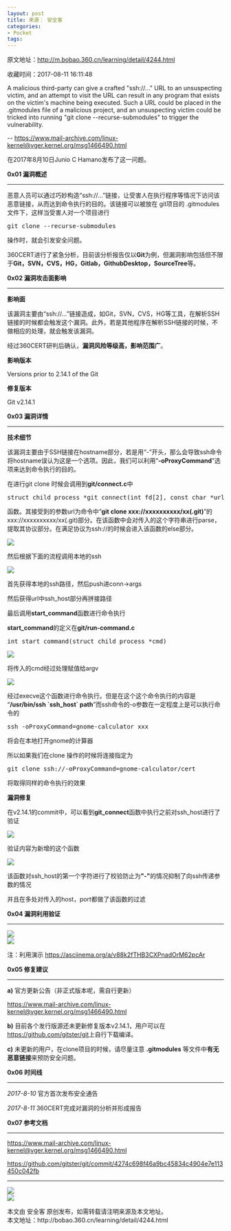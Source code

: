```yaml
---
layout: post
title: 来源： 安全客
categories:
- Pocket
tags:
---
```

原文地址：http://m.bobao.360.cn/learning/detail/4244.html

收藏时间：2017-08-11 16:11:48

<div  lang="en"><p nodeIndex="62"><span nodeIndex="237">A malicious third-party can give a crafted "ssh://..." URL to an unsuspecting victim, and an attempt to visit the URL can result in any program that exists on the victim's machine being executed. Such a URL could be placed in the .gitmodules file of a malicious project, and an unsuspecting victim could be tricked into running "git clone --recurse-submodules" to trigger the vulnerability.</span></p>
<p nodeIndex="63"><span nodeIndex="238">-- <a href="https://www.mail-archive.com/linux-kernel@vger.kernel.org/msg1466490.html" target="_self" nodeIndex="239">https://www.mail-archive.com/linux-kernel@vger.kernel.org/msg1466490.html</a></span></p>
<p nodeIndex="64"><span nodeIndex="240">在2017年8月10日Junio C Hamano发布了这一问题。</span></p>

<p nodeIndex="66"><strong nodeIndex="243"><span nodeIndex="244">0x01 漏洞概述</span></strong></p>

<hr nodeIndex="245"><p nodeIndex="68"><span nodeIndex="246">恶意人员可以通过巧妙构造“ssh://…”链接，让受害人在执行程序等情况下访问该恶意链接，从而达到命令执行的目的。该链接可以被放在 git项目的 .gitmodules 文件下，这样当受害人对一个项目进行</span></p>
<pre class="brush:bash;toolbar:false" nodeIndex="69">
git clone --recurse-submodules
</pre>
<p nodeIndex="70"><span nodeIndex="247">操作时，就会引发安全问题。</span></p>
<p nodeIndex="71"><span nodeIndex="248">360CERT进行了紧急分析，目前该分析报告仅以<strong nodeIndex="249">Git</strong>为例，但漏洞影响包括但不限于<strong nodeIndex="250">Git，SVN，CVS，HG，Gitlab，GithubDesktop，SourceTree</strong>等。</span></p>

<p nodeIndex="73"><span nodeIndex="253"><strong nodeIndex="254"><span nodeIndex="255">0x02 漏洞攻击面影响</span></strong></span></p>

<hr nodeIndex="256"><p nodeIndex="75"><strong nodeIndex="257"><span nodeIndex="258">影响面</span></strong></p>
<p nodeIndex="76"><span nodeIndex="259">该漏洞主要由“ssh://…”链接造成，如Git，SVN，CVS，HG等工具，在解析SSH链接的时候都会触发这个漏洞。此外，若是其他程序在解析SSH链接的时候，不做相应的处理，就会触发该漏洞。</span></p>
<p nodeIndex="77"><span nodeIndex="260">经过360CERT研判后确认，<span nodeIndex="261"><strong nodeIndex="262">漏洞风险等级高，影响范围广</strong></span>。</span></p>
<p nodeIndex="78"><strong nodeIndex="263"><span nodeIndex="264">影响版本</span></strong></p>
<p nodeIndex="79"><span nodeIndex="265">Versions prior to 2.14.1 of the Git</span></p>
<p nodeIndex="80"><strong nodeIndex="266"><span nodeIndex="267">修复版本</span></strong></p>
<p nodeIndex="81"><span nodeIndex="268">Git v2.14.1</span></p>

<p nodeIndex="83"><span nodeIndex="271"><strong nodeIndex="272"><span nodeIndex="273">0x03 漏洞详情</span></strong></span></p>

<hr nodeIndex="274"><p nodeIndex="85"><span nodeIndex="275"><strong nodeIndex="276"><span nodeIndex="277">技术细节</span></strong></span></p>
<p nodeIndex="86"><span nodeIndex="278">该漏洞主要由于SSH链接在hostname部分，若是用“-”开头，那么会导致ssh命令将hostname误认为这是一个选项。因此，我们可以利用“<strong nodeIndex="279">-oProxyCommand</strong>”选项来达到命令执行的目的。</span></p>
<p nodeIndex="87"><span nodeIndex="280">在进行git clone 时候会调用到<strong nodeIndex="281">git/connect.c</strong>中</span></p>
<pre class="brush:cpp;toolbar:false" nodeIndex="88">
struct child_process *git_connect(int fd[2], const char *url,const char *prog, int flags)
</pre>
<p nodeIndex="89"><span nodeIndex="282">函数。其接受到的参数url为命令中“<strong nodeIndex="283">git clone xxx://xxxxxxxxxx/xx(.git)</strong>”的xxx://xxxxxxxxxx/xx(.git)部分。在该函数中会对传入的这个字符串进行parse，提取其协议部分。在满足协议为ssh://的时候会进入该函数的else部分。</span></p>
<div id="RIL_IMG_1" class="RIL_IMG"><img src="/media/posts_images/2017-08-11-1852968308/1"/></div>
<p nodeIndex="91"><span nodeIndex="286">然后根据下面的流程调用本地的ssh</span></p>
<div id="RIL_IMG_2" class="RIL_IMG"><img src="/media/posts_images/2017-08-11-1852968308/2"/></div>
<p nodeIndex="93"><span nodeIndex="289">首先获得本地的ssh路径，然后push进conn->args</span></p>
<p nodeIndex="94"><span nodeIndex="290">然后获得url中ssh_host部分再拼接路径</span></p>
<p nodeIndex="95"><span nodeIndex="291">最后调用<strong nodeIndex="292">start_command</strong>函数进行命令执行</span></p>
<p nodeIndex="96"><strong nodeIndex="293"><span nodeIndex="294">start_command</span></strong><span nodeIndex="295">的定义在<strong nodeIndex="296"><span nodeIndex="297">git/run-command.c</span></strong></span></p>
<pre class="brush:cpp;toolbar:false" nodeIndex="97">
int start_command(struct child_process *cmd)
</pre>
<div id="RIL_IMG_3" class="RIL_IMG"><img src="/media/posts_images/2017-08-11-1852968308/3"/></div>
<p nodeIndex="99"><span nodeIndex="300">将传入的cmd经过处理赋值给argv</span>     <br nodeIndex="301"></p>
<div id="RIL_IMG_4" class="RIL_IMG"><img src="/media/posts_images/2017-08-11-1852968308/4"/></div>
<p nodeIndex="101"><span nodeIndex="304">经过execve这个函数进行命令执行。但是在这个这个命令执行的内容是 “<strong nodeIndex="305">/usr/bin/ssh `ssh_host` path</strong>”而ssh命令的-o参数在一定程度上是可以执行命令的</span></p>

<pre class="brush:bash;toolbar:false;" nodeIndex="103">
ssh -oProxyCommand=gnome-calculator xxx
</pre>
<p nodeIndex="104"><span nodeIndex="307">将会在本地打开gnome的计算器</span></p>
<p nodeIndex="105"><span nodeIndex="308">所以如果我们在clone 操作的时候将连接指定为</span></p>
<pre class="brush:bash;toolbar:false" nodeIndex="106">
git clone ssh://-oProxyCommand=gnome-calculator/cert
</pre>
<p nodeIndex="107"><span nodeIndex="309">将取得同样的命令执行的效果</span></p>
<p nodeIndex="108"><strong nodeIndex="310"><span nodeIndex="311">漏洞修复</span></strong></p>
<p nodeIndex="109"><span nodeIndex="312">在v2.14.1的commit中，可以看到<strong nodeIndex="313">git_connect</strong>函数中执行之前对ssh_host进行了验证</span></p>
<div id="RIL_IMG_5" class="RIL_IMG"><img src="/media/posts_images/2017-08-11-1852968308/5"/></div>
<p nodeIndex="111"><span nodeIndex="316">验证内容为新增的这个函数</span></p>
<div id="RIL_IMG_6" class="RIL_IMG"><img src="/media/posts_images/2017-08-11-1852968308/6"/></div>
<p nodeIndex="113"><span nodeIndex="319">该函数对ssh_host的第一个字符进行了校验防止为<strong nodeIndex="320">"-"</strong>的情况抑制了向ssh传递参数的情况</span></p>
<p nodeIndex="114"><span nodeIndex="321">并且在多处对传入的host，port都做了该函数的过滤</span></p>

<p nodeIndex="116"><span nodeIndex="324"><strong nodeIndex="325"><span nodeIndex="326">0x04 漏洞利用验证</span></strong></span></p>

<hr nodeIndex="327"><div id="RIL_IMG_7" class="RIL_IMG"><img src="/media/posts_images/2017-08-11-1852968308/7"/></div>
<div id="RIL_IMG_8" class="RIL_IMG"><img src="/media/posts_images/2017-08-11-1852968308/8"/></div>
<p nodeIndex="120"><span nodeIndex="332">注：利用演示 <a href="https://asciinema.org/a/v88k2fTHB3CXPnadOrM62pcAr" nodeIndex="333">https://asciinema.org/a/v88k2fTHB3CXPnadOrM62pcAr</a></span>     <br nodeIndex="334"></p>

<p nodeIndex="122"><span nodeIndex="337"><strong nodeIndex="338"><span nodeIndex="339">0x05 修复建议</span></strong></span></p>

<hr nodeIndex="340"><p nodeIndex="124"><strong nodeIndex="341"><span nodeIndex="342">a)</span></strong> <span nodeIndex="343">官方更新公告（非正式版本呢，需自行更新）</span></p>
<p nodeIndex="125"><span nodeIndex="344"><a href="https://www.mail-archive.com/linux-kernel@vger.kernel.org/msg1466490.html" nodeIndex="345">https://www.mail-archive.com/linux-kernel@vger.kernel.org/msg1466490.html</a></span></p>
<p nodeIndex="126"><span nodeIndex="346"><strong nodeIndex="347"><span nodeIndex="348">b)</span></strong></span> <span nodeIndex="349">目前各个发行版源还未更新修复版本v2.14.1，用户可以在 <a href="https://github.com/gitster/git" nodeIndex="350">https://github.com/gitster/git</a></span><span nodeIndex="351">上自行下载编译。</span></p>
<p nodeIndex="127"><strong nodeIndex="352"><span nodeIndex="353">c)</span></strong> <span nodeIndex="354">未更新的用户，在clone项目的时候，请尽量注意 <strong nodeIndex="355">.gitmodules</strong> 等文件中<strong nodeIndex="356">有无恶意链接</strong>来预防安全问题。</span></p>

<p nodeIndex="129"><span nodeIndex="359"><strong nodeIndex="360"><span nodeIndex="361">0x06 时间线</span></strong></span></p>

<hr nodeIndex="362"><p nodeIndex="131"><em nodeIndex="363"><span nodeIndex="364">2017-8-10</span></em> <span nodeIndex="365">官方首次发布安全通告</span></p>
<p nodeIndex="132"><em nodeIndex="366"><span nodeIndex="367">2017-8-11</span></em> <span nodeIndex="368">360CERT完成对漏洞的分析并形成报告</span></p>

<p nodeIndex="134"><span nodeIndex="371"><strong nodeIndex="372"><span nodeIndex="373">0x07 参考文档</span></strong></span></p>

<hr nodeIndex="374"><p nodeIndex="136"><span nodeIndex="375"><a href="https://www.mail-archive.com/linux-kernel@vger.kernel.org/msg1466490.html" nodeIndex="376">https://www.mail-archive.com/linux-kernel@vger.kernel.org/msg1466490.html</a></span></p>
<p nodeIndex="137"><span nodeIndex="377"><a href="https://github.com/gitster/git/commit/4274c698f46a9bc45834c4904e7e113450c042fb" nodeIndex="378">https://github.com/gitster/git/commit/4274c698f46a9bc45834c4904e7e113450c042fb</a></span></p>
<hr nodeIndex="379"><div id="RIL_IMG_9" class="RIL_IMG"><img src="/media/posts_images/2017-08-11-1852968308/9"/></div><div id="RIL_IMG_10" class="RIL_IMG"><img src="/media/posts_images/2017-08-11-1852968308/10"/></div>
<p nodeIndex="139">本文由 安全客 原创发布，如需转载请注明来源及本文地址。     <br nodeIndex="382">
本文地址：http://bobao.360.cn/learning/detail/4244.html</p>
</div>